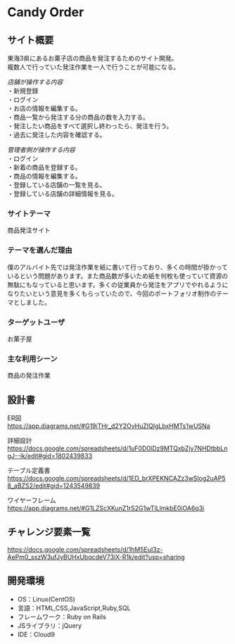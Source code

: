 
# Candy Order

## サイト概要
東海3県にあるお菓子店の商品を発注するためのサイト開発。  
複数人で行っていた発注作業を一人で行うことが可能になる。 

*店舗が操作する内容*    
・新規登録  
・ログイン  
・お店の情報を編集する。  
・商品一覧から発注する分の商品の数を入力する。    
・発注したい商品をすべて選択し終わったら、発注を行う。  
・過去に発注した内容を確認する。   

*管理者側が操作する内容*    
・ログイン  
・新着の商品を登録する。  
・商品の情報を編集する。  
・登録している店舗の一覧を見る。  
・登録している店舗の詳細情報を見る。

### サイトテーマ
商品発注サイト

### テーマを選んだ理由
僕のアルバイト先では発注作業を紙に書いて行っており、多くの時間が掛かっているという問題があります。また商品数が多いため紙を何枚も使っていて資源の無駄にもなっていると思います。多くの従業員から発注をアプリでやれるようになりたいという意見を多くもらっていたので、今回のポートフォリオ制作のテーマとしました。

### ターゲットユーザ
お菓子屋

### 主な利用シーン
商品の発注作業

## 設計書
ER図  
https://app.diagrams.net/#G19iTHr_d2Y2OvHuZlQIgLbxHMTs1wUSNa

詳細設計  
https://docs.google.com/spreadsheets/d/1uF0D0IDz9MTQxbZjy7NHDtbbLngJ--ik/edit#gid=1802439833

テーブル定義書  
https://docs.google.com/spreadsheets/d/1ED_brXPEKNCAZz3wSlog2uAP58_aBZS2/edit#gid=1243549839

ワイヤーフレーム  
https://app.diagrams.net/#G1LZScXKunZ1rS2G1wTlLlmkbE0iOA6q3i

## チャレンジ要素一覧
https://docs.google.com/spreadsheets/d/1hM5EuI3z-AePm0_sszW3ufJyBUHxUbqcdeV73iX-R1k/edit?usp=sharing

## 開発環境
- OS：Linux(CentOS)
- 言語：HTML,CSS,JavaScript,Ruby,SQL
- フレームワーク：Ruby on Rails
- JSライブラリ：jQuery
- IDE：Cloud9
